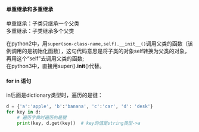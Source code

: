 #### 单重继承和多重继承
单重继承：子类只继承一个父类  
多重继承：子类继承多个父类

在python2中，用`super(son-class-name,self).__init__()`调用父类的函数（该例调用的是初始化函数），这句代码意思是将子类的对象self转换为父类的对象，再用这个“self”去调用父类的函数;  
在python3中，直接用super().__init__()代替。

#### for in 语句
in后面是dictionary类型时，遍历的是键：
```python
d = {'a':'apple', 'b':'banana', 'c':'car', 'd': 'desk'}
for key in d:
    # 遍历字典时遍历的是键
    print(key, d.get(key))  # key的值是string类型->a
```
